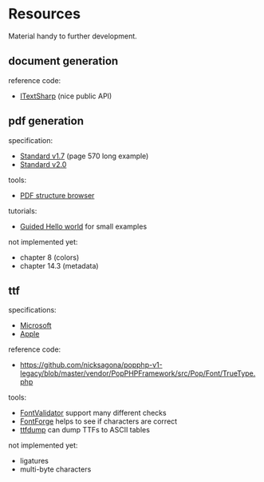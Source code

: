# Resources

Material handy to further development.

## document generation

reference code:
- [ITextSharp](https://www.mikesdotnetting.com/article/80/create-pdfs-in-asp-net-getting-started-with-itextsharp) (nice public API)

## pdf generation
specification:
- [Standard v1.7](https://www.adobe.com/content/dam/acom/en/devnet/pdf/pdfs/PDF32000_2008.pdf) (page 570 long example)
- [Standard v2.0](https://gitlab.com/famoser/pdf-generator-research/-/blob/master/PDF%202020-2.pdf)
    
tools:
- [PDF structure browser](http://podofo.sourceforge.net/tools.html)

tutorials:
- [Guided Hello world](https://blog.idrsolutions.com/2013/01/understanding-the-pdf-file-format-overview/#helloworld) for small examples

not implemented yet:
- chapter 8 (colors)
- chapter 14.3 (metadata)

## ttf

specifications:
- [Microsoft](https://docs.microsoft.com/en-us/typography/opentype/spec/) 
- [Apple](https://developer.apple.com/fonts/TrueType-Reference-Manual/)

reference code:
- https://github.com/nicksagona/popphp-v1-legacy/blob/master/vendor/PopPHPFramework/src/Pop/Font/TrueType.php

tools:
- [FontValidator](https://github.com/HinTak/Font-Validator/) support many different checks
- [FontForge](https://fontforge.org/en-US/) helps to see if characters are correct
- [ttfdump](http://manpages.ubuntu.com/manpages/trusty/man1/ttfdump.1.html) can dump TTFs to ASCII tables

not implemented yet:
- ligatures
- multi-byte characters
